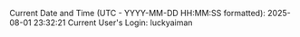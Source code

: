 Current Date and Time (UTC - YYYY-MM-DD HH:MM:SS formatted): 2025-08-01 23:32:21
Current User's Login: luckyaiman
